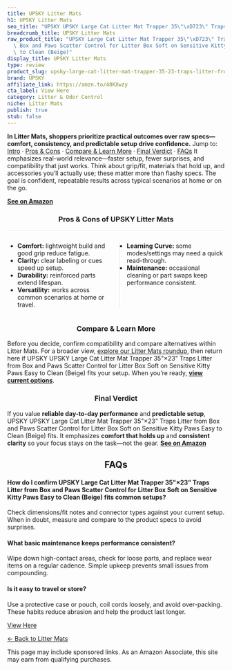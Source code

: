 ```yaml
---
title: UPSKY Litter Mats
h1: UPSKY Litter Mats
seo_title: "UPSKY UPSKY Large Cat Litter Mat Trapper 35\"\xD723\" Traps\u2026"
breadcrumb_title: UPSKY Litter Mats
raw_product_title: "UPSKY Large Cat Litter Mat Trapper 35\"\xD723\" Traps Litter from\
  \ Box and Paws Scatter Control for Litter Box Soft on Sensitive Kitty Paws Easy\
  \ to Clean (Beige)"
display_title: UPSKY Litter Mats
type: review
product_slug: upsky-large-cat-litter-mat-trapper-35-23-traps-litter-from-box-and-paws-accf5076
brand: UPSKY
affiliate_link: https://amzn.to/48KXwzy
cta_label: View Here
category: Litter & Odor Control
niche: Litter Mats
publish: true
stub: false
---
```


<div id="intro" class="full-width"><p><strong>In Litter Mats, shoppers prioritize practical outcomes over raw specs&mdash;comfort, consistency, and predictable setup drive confidence.</strong> Jump to: <a href="#intro">Intro</a> · <a href="#pros-cons">Pros &amp; Cons</a> · <a href="#compare-more">Compare &amp; Learn More</a> · <a href="#verdict">Final Verdict</a> · <a href="#faqs">FAQs</a> It emphasizes real-world relevance&mdash;faster setup, fewer surprises, and compatibility that just works. Think about grip/fit, materials that hold up, and accessories you’ll actually use; these matter more than flashy specs. The goal is confident, repeatable results across typical scenarios at home or on the go.</p><p><a href="https://amzn.to/48KXwzy" rel="nofollow sponsored noopener" target="_blank"><strong>See on Amazon</strong></a></p></div>
<h3 id="pros-cons" style="text-align:center;">Pros &amp; Cons of UPSKY Litter Mats</h3>
<div class="pc-grid" style="display:grid;grid-template-columns:1fr 1fr;gap:16px;border-top:1px solid #e5e7eb;padding-top:12px;">
  <ul>
    <li><strong>Comfort:</strong> lightweight build and good grip reduce fatigue.</li>
    <li><strong>Clarity:</strong> clear labeling or cues speed up setup.</li>
    <li><strong>Durability:</strong> reinforced parts extend lifespan.</li>
    <li><strong>Versatility:</strong> works across common scenarios at home or travel.</li>
  </ul>
  <ul style="border-left:1px solid #e5e7eb;padding-left:16px;">
    <li><strong>Learning Curve:</strong> some modes/settings may need a quick read-through.</li>
    <li><strong>Maintenance:</strong> occasional cleaning or part swaps keep performance consistent.</li>
  </ul>
</div>


<h3 id="compare-more" style="text-align:center;">Compare &amp; Learn More</h3>
<p>Before you decide, confirm compatibility and compare alternatives within Litter Mats. For a broader view, <a href="#">explore our Litter Mats roundup</a>, then return here if UPSKY UPSKY Large Cat Litter Mat Trapper 35"×23" Traps Litter from Box and Paws Scatter Control for Litter Box Soft on Sensitive Kitty Paws Easy to Clean (Beige) fits your setup. When you’re ready, <a href="https://amzn.to/48KXwzy" rel="nofollow sponsored noopener" target="_blank"><strong>view current options</strong></a>.</p>

<h3 id="verdict" style="text-align:center;">Final Verdict</h3>
<p>If you value <strong>reliable day-to-day performance</strong> and <strong>predictable setup</strong>, UPSKY UPSKY Large Cat Litter Mat Trapper 35"×23" Traps Litter from Box and Paws Scatter Control for Litter Box Soft on Sensitive Kitty Paws Easy to Clean (Beige) fits. It emphasizes <strong>comfort that holds up</strong> and <strong>consistent clarity</strong> so your focus stays on the task&mdash;not the gear. <a href="https://amzn.to/48KXwzy" rel="nofollow sponsored noopener" target="_blank"><strong>See on Amazon</strong></a></p>

<h2 id="faqs" style="text-align:center;">FAQs</h2>
<h4><strong>How do I confirm UPSKY Large Cat Litter Mat Trapper 35"×23" Traps Litter from Box and Paws Scatter Control for Litter Box Soft on Sensitive Kitty Paws Easy to Clean (Beige) fits common setups?</strong></h4>
<p>Check dimensions/fit notes and connector types against your current setup. When in doubt, measure and compare to the product specs to avoid surprises.</p>
<h4><strong>What basic maintenance keeps performance consistent?</strong></h4>
<p>Wipe down high-contact areas, check for loose parts, and replace wear items on a regular cadence. Simple upkeep prevents small issues from compounding.</p>
<h4><strong>Is it easy to travel or store?</strong></h4>
<p>Use a protective case or pouch, coil cords loosely, and avoid over-packing. These habits reduce abrasion and help the product last longer.</p>

<p><a class="btn" href="https://amzn.to/48KXwzy" target="_blank" rel="nofollow sponsored noopener">View Here</a></p>
<p><a href="/roundups/litter-odor-control/litter-mats/">← Back to Litter Mats</a></p>
<aside class="disclosure">This page may include sponsored links. As an Amazon Associate, this site may earn from qualifying purchases.</aside>
